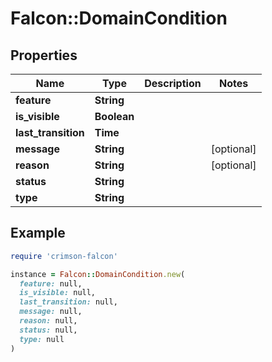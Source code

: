 # Falcon::DomainCondition

## Properties

| Name | Type | Description | Notes |
| ---- | ---- | ----------- | ----- |
| **feature** | **String** |  |  |
| **is_visible** | **Boolean** |  |  |
| **last_transition** | **Time** |  |  |
| **message** | **String** |  | [optional] |
| **reason** | **String** |  | [optional] |
| **status** | **String** |  |  |
| **type** | **String** |  |  |

## Example

```ruby
require 'crimson-falcon'

instance = Falcon::DomainCondition.new(
  feature: null,
  is_visible: null,
  last_transition: null,
  message: null,
  reason: null,
  status: null,
  type: null
)
```

